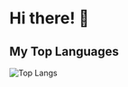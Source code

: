    # Hi there! 👋

   ## My Top Languages
   ![Top Langs](https://github-readme-stats.vercel.app/api/top-langs/?username=yourusername&layout=compact)
   
